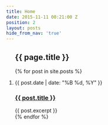```yaml
---
title: Home
date: 2015-11-11 00:21:00 Z
position: 2
layout: posts
hide_from_nav: 'true'
---
```


<div id='bump'>
  <section class="article archive">
    <article class="archive-wrap">
      <ol class="post-list">
        <lh><h2><span class="bb">{{ page.title }}</span></h2></lh>
        {% for post in site.posts %}
        <li>
          <div class="deets" itemscope itemtype="http://schema.org/BlogPosting" itemprop="blogPost">
            <p class="date"><time datetime="{{ post.date | date_to_xmlschema }}" itemprop="datePublished">{{ post.date | date: "%B %d, %Y" }}</time></p>
            <h1><a href="{{ post.url }}">{{ post.title }}</a></h1>
            {{ post.excerpt }}
          </div>
        </li>
        {% endfor %}
      </ol>
    </article>
  </section>
</div>
